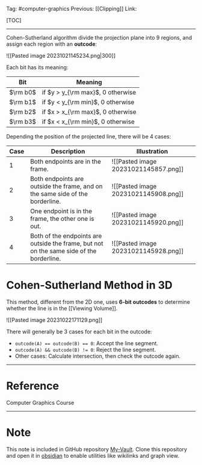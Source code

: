 Tag: #computer-graphics 
Previous: [[Clipping]]
Link: 

[TOC]

---

Cohen-Sutherland algorithm divide the projection plane into 9 regions, and assign each region with an **outcode**:

![[Pasted image 20231021145234.png|300]]

Each bit has its meaning:

| Bit      | Meaning                             |
| -------- | ----------------------------------- |
| $\rm b0$ | if $y > y_{\rm max}$, $0$ otherwise |
| $\rm b1$ | if $y < y_{\rm min}$, $0$ otherwise |
| $\rm b2$ | if $x > x_{\rm max}$, $0$ otherwise |
| $\rm b3$ | if $x < x_{\rm min}$, $0$ otherwise | 

Depending the position of the projected line, there will be 4 cases:

| Case | Description                                                                              | Illustration                         |
| ---- | ---------------------------------------------------------------------------------------- | ------------------------------------ |
| 1    | Both endpoints are in the frame.                                                         | ![[Pasted image 20231021145857.png]] |
| 2    | Both endpoints are outside the frame, and on the same side of the borderline.            | ![[Pasted image 20231021145908.png]] |
| 3    | One endpoint is in the frame, the other one is out.                                      | ![[Pasted image 20231021145920.png]] |
| 4    | Both of the endpoints are outside the frame, but not on the same side of the borderline. | ![[Pasted image 20231021145928.png]] | 

# Cohen-Sutherland Method in 3D

This method, different from the 2D one, uses **6-bit outcodes** to determine whether the line is in the [[Viewing Volume]].

![[Pasted image 20231022171129.png]]

There will generally be 3 cases for each bit in the outcode:

- `outcode(A) == outcode(B) == 0`: Accept the line segment.
- `outcode(A) && outcode(B) != 0`: Reject the line segment.
- Other cases: Calculate intersection, then check the outcode again.

---

# Reference

Computer Graphics Course

---

# Note

This note is included in GitHub repository [My-Vault](https://github.com/LittleD3092/My-Vault.git). Clone this repository and open it in [obsidian](https://obsidian.md/) to enable utilities like wikilinks and graph view.